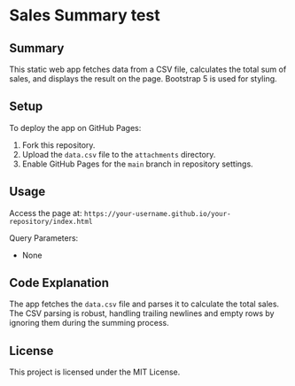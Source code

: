 # Sales Summary test

## Summary
This static web app fetches data from a CSV file, calculates the total sum of sales, and displays the result on the page. Bootstrap 5 is used for styling.

## Setup
To deploy the app on GitHub Pages:
1. Fork this repository.
2. Upload the `data.csv` file to the `attachments` directory.
3. Enable GitHub Pages for the `main` branch in repository settings.

## Usage
Access the page at: `https://your-username.github.io/your-repository/index.html`

Query Parameters:
- None

## Code Explanation
The app fetches the `data.csv` file and parses it to calculate the total sales. The CSV parsing is robust, handling trailing newlines and empty rows by ignoring them during the summing process.

## License
This project is licensed under the MIT License.